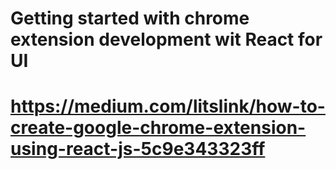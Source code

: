 # Getting started with chrome extension development wit React for UI

# https://medium.com/litslink/how-to-create-google-chrome-extension-using-react-js-5c9e343323ff
